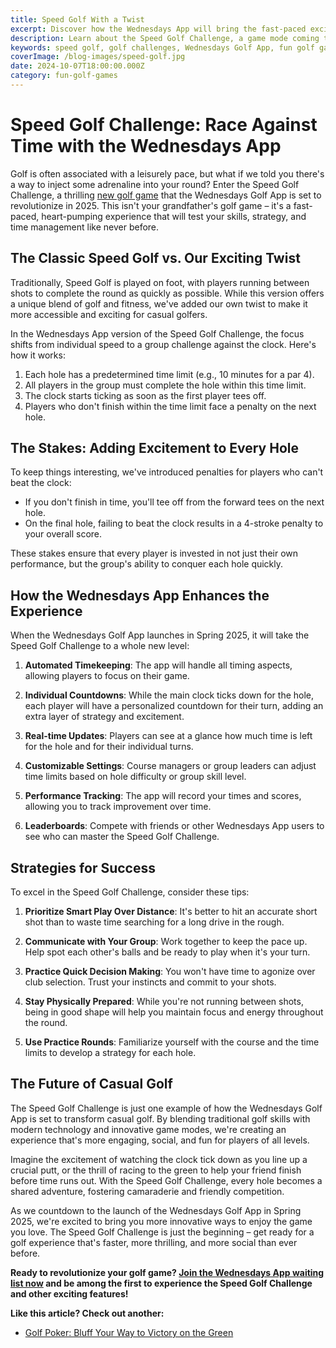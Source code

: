 ```yaml
---
title: Speed Golf With a Twist
excerpt: Discover how the Wednesdays App will bring the fast-paced excitement of Speed Golf to casual players with a thrilling new twist
description: Learn about the Speed Golf Challenge, a game mode coming to the Wednesdays Golf App that combines golf skills with time management and strategy
keywords: speed golf, golf challenges, Wednesdays Golf App, fun golf games, quick golf games, golf countdown
coverImage: /blog-images/speed-golf.jpg
date: 2024-10-07T18:00:00.000Z
category: fun-golf-games
---
```


# Speed Golf Challenge: Race Against Time with the Wednesdays App

Golf is often associated with a leisurely pace, but what if we told you there's a way to inject some adrenaline into your round? Enter the Speed Golf Challenge, a thrilling [new golf game](/blog/fun-golf-games) that the Wednesdays Golf App is set to revolutionize in 2025. This isn't your grandfather's golf game – it's a fast-paced, heart-pumping experience that will test your skills, strategy, and time management like never before.

## The Classic Speed Golf vs. Our Exciting Twist

Traditionally, Speed Golf is played on foot, with players running between shots to complete the round as quickly as possible. While this version offers a unique blend of golf and fitness, we've added our own twist to make it more accessible and exciting for casual golfers.

In the Wednesdays App version of the Speed Golf Challenge, the focus shifts from individual speed to a group challenge against the clock. Here's how it works:

1. Each hole has a predetermined time limit (e.g., 10 minutes for a par 4).
2. All players in the group must complete the hole within this time limit.
3. The clock starts ticking as soon as the first player tees off.
4. Players who don't finish within the time limit face a penalty on the next hole.

## The Stakes: Adding Excitement to Every Hole

To keep things interesting, we've introduced penalties for players who can't beat the clock:

- If you don't finish in time, you'll tee off from the forward tees on the next hole.
- On the final hole, failing to beat the clock results in a 4-stroke penalty to your overall score.

These stakes ensure that every player is invested in not just their own performance, but the group's ability to conquer each hole quickly.

## How the Wednesdays App Enhances the Experience

When the Wednesdays Golf App launches in Spring 2025, it will take the Speed Golf Challenge to a whole new level:

1. **Automated Timekeeping**: The app will handle all timing aspects, allowing players to focus on their game.

2. **Individual Countdowns**: While the main clock ticks down for the hole, each player will have a personalized countdown for their turn, adding an extra layer of strategy and excitement.

3. **Real-time Updates**: Players can see at a glance how much time is left for the hole and for their individual turns.

4. **Customizable Settings**: Course managers or group leaders can adjust time limits based on hole difficulty or group skill level.

5. **Performance Tracking**: The app will record your times and scores, allowing you to track improvement over time.

6. **Leaderboards**: Compete with friends or other Wednesdays App users to see who can master the Speed Golf Challenge.

## Strategies for Success

To excel in the Speed Golf Challenge, consider these tips:

1. **Prioritize Smart Play Over Distance**: It's better to hit an accurate short shot than to waste time searching for a long drive in the rough.

2. **Communicate with Your Group**: Work together to keep the pace up. Help spot each other's balls and be ready to play when it's your turn.

3. **Practice Quick Decision Making**: You won't have time to agonize over club selection. Trust your instincts and commit to your shots.

4. **Stay Physically Prepared**: While you're not running between shots, being in good shape will help you maintain focus and energy throughout the round.

5. **Use Practice Rounds**: Familiarize yourself with the course and the time limits to develop a strategy for each hole.

## The Future of Casual Golf

The Speed Golf Challenge is just one example of how the Wednesdays Golf App is set to transform casual golf. By blending traditional golf skills with modern technology and innovative game modes, we're creating an experience that's more engaging, social, and fun for players of all levels.

Imagine the excitement of watching the clock tick down as you line up a crucial putt, or the thrill of racing to the green to help your friend finish before time runs out. With the Speed Golf Challenge, every hole becomes a shared adventure, fostering camaraderie and friendly competition.

As we countdown to the launch of the Wednesdays Golf App in Spring 2025, we're excited to bring you more innovative ways to enjoy the game you love. The Speed Golf Challenge is just the beginning – get ready for a golf experience that's faster, more thrilling, and more social than ever before.

**Ready to revolutionize your golf game? [Join the Wednesdays App waiting list now](#subscribe) and be among the first to experience the Speed Golf Challenge and other exciting features!**

**Like this article? Check out another:**

- [Golf Poker: Bluff Your Way to Victory on the Green](/blog/fun-golf-games/golf-poker)
